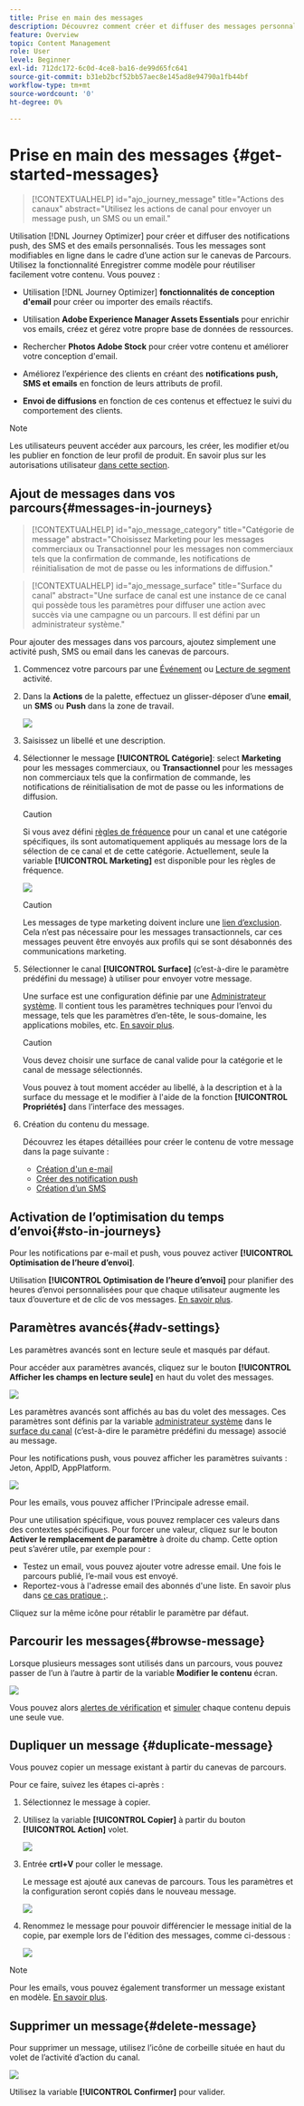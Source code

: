 ```yaml
---
title: Prise en main des messages
description: Découvrez comment créer et diffuser des messages personnalisés dans Journey Optimizer.
feature: Overview
topic: Content Management
role: User
level: Beginner
exl-id: 712dc172-6c0d-4ce8-ba16-de99d65fc641
source-git-commit: b31eb2bcf52bb57aec8e145ad8e94790a1fb44bf
workflow-type: tm+mt
source-wordcount: '0'
ht-degree: 0%

---
```


# Prise en main des messages {#get-started-messages}

>[!CONTEXTUALHELP]
>id="ajo_journey_message"
>title="Actions des canaux"
>abstract="Utilisez les actions de canal pour envoyer un message push, un SMS ou un email."

Utilisation [!DNL Journey Optimizer] pour créer et diffuser des notifications push, des SMS et des emails personnalisés. Tous les messages sont modifiables en ligne dans le cadre d’une action sur le canevas de Parcours.  Utilisez la fonctionnalité Enregistrer comme modèle pour réutiliser facilement votre contenu. Vous pouvez :

* Utilisation [!DNL Journey Optimizer] **fonctionnalités de conception d&#39;email** pour créer ou importer des emails réactifs.

* Utilisation **Adobe Experience Manager Assets Essentials** pour enrichir vos emails, créez et gérez votre propre base de données de ressources.

* Rechercher **Photos Adobe Stock** pour créer votre contenu et améliorer votre conception d&#39;email.

* Améliorez l’expérience des clients en créant des **notifications push, SMS et emails** en fonction de leurs attributs de profil.

* **Envoi de diffusions** en fonction de ces contenus et effectuez le suivi du comportement des clients.

>[!NOTE]
>
>Les utilisateurs peuvent accéder aux parcours, les créer, les modifier et/ou les publier en fonction de leur profil de produit. En savoir plus sur les autorisations utilisateur [dans cette section](../administration/permissions.md).


## Ajout de messages dans vos parcours{#messages-in-journeys}

>[!CONTEXTUALHELP]
>id="ajo_message_category"
>title="Catégorie de message"
>abstract="Choisissez Marketing pour les messages commerciaux ou Transactionnel pour les messages non commerciaux tels que la confirmation de commande, les notifications de réinitialisation de mot de passe ou les informations de diffusion."

>[!CONTEXTUALHELP]
>id="ajo_message_surface"
>title="Surface du canal"
>abstract="Une surface de canal est une instance de ce canal qui possède tous les paramètres pour diffuser une action avec succès via une campagne ou un parcours. Il est défini par un administrateur système."

Pour ajouter des messages dans vos parcours, ajoutez simplement une activité push, SMS ou email dans les canevas de parcours.

1. Commencez votre parcours par une [Événement](../building-journeys/general-events.md) ou [Lecture de segment](../building-journeys/read-segment.md) activité.

1. Dans la **Actions** de la palette, effectuez un glisser-déposer d’une **email**, un **SMS** ou **Push** dans la zone de travail.

   ![](assets/add-a-message.png)

1. Saisissez un libellé et une description.

1. Sélectionner le message **[!UICONTROL Catégorie]**: select **Marketing** pour les messages commerciaux, ou **Transactionnel** pour les messages non commerciaux tels que la confirmation de commande, les notifications de réinitialisation de mot de passe ou les informations de diffusion.

   >[!CAUTION]
   >
   >Si vous avez défini [règles de fréquence](../configuration/frequency-rules.md) pour un canal et une catégorie spécifiques, ils sont automatiquement appliqués au message lors de la sélection de ce canal et de cette catégorie. Actuellement, seule la variable **[!UICONTROL Marketing]** est disponible pour les règles de fréquence.

   ![](assets/inline-message-category.png)

   >[!CAUTION]
   >
   >Les messages de type marketing doivent inclure une [lien d’exclusion](../messages/consent.md#opt-out-management). Cela n’est pas nécessaire pour les messages transactionnels, car ces messages peuvent être envoyés aux profils qui se sont désabonnés des communications marketing.

1. Sélectionner le canal **[!UICONTROL Surface]** (c’est-à-dire le paramètre prédéfini du message) à utiliser pour envoyer votre message.

   Une surface est une configuration définie par une [Administrateur système](../start/path/administrator.md). Il contient tous les paramètres techniques pour l’envoi du message, tels que les paramètres d’en-tête, le sous-domaine, les applications mobiles, etc. [En savoir plus](../configuration/channel-surfaces.md).

   >[!CAUTION]
   >
   >Vous devez choisir une surface de canal valide pour la catégorie et le canal de message sélectionnés.

   Vous pouvez à tout moment accéder au libellé, à la description et à la surface du message et le modifier à l&#39;aide de la fonction **[!UICONTROL Propriétés]** dans l’interface des messages.

1. Création du contenu du message.

   Découvrez les étapes détaillées pour créer le contenu de votre message dans la page suivante :

   * [Création d&#39;un e-mail](create-email.md)
   * [Créer des notification push](create-push.md)
   * [Création dʼun SMS](create-sms.md)

## Activation de l’optimisation du temps d’envoi{#sto-in-journeys}

Pour les notifications par e-mail et push, vous pouvez activer **[!UICONTROL Optimisation de l’heure d’envoi]**.

Utilisation **[!UICONTROL Optimisation de l’heure d’envoi]** pour planifier des heures d’envoi personnalisées pour que chaque utilisateur augmente les taux d’ouverture et de clic de vos messages. [En savoir plus](../messages/send-time-optimization.md).


## Paramètres avancés{#adv-settings}

Les paramètres avancés sont en lecture seule et masqués par défaut.

Pour accéder aux paramètres avancés, cliquez sur le bouton **[!UICONTROL Afficher les champs en lecture seule]** en haut du volet des messages.

![](assets/show-read-only.png)

Les paramètres avancés sont affichés au bas du volet des messages. Ces paramètres sont définis par la variable [administrateur système](../start/path/administrator.md) dans le [surface du canal](../configuration/channel-surfaces.md) (c’est-à-dire le paramètre prédéfini du message) associé au message.

Pour les notifications push, vous pouvez afficher les paramètres suivants : Jeton, AppID, AppPlatform.

![](assets/push-adv-parameters.png)

Pour les emails, vous pouvez afficher l’Principale adresse email.

Pour une utilisation spécifique, vous pouvez remplacer ces valeurs dans des contextes spécifiques. Pour forcer une valeur, cliquez sur le bouton **Activer le remplacement de paramètre** à droite du champ. Cette option peut s’avérer utile, par exemple pour :

* Testez un email, vous pouvez ajouter votre adresse email. Une fois le parcours publié, l’e-mail vous est envoyé. 
* Reportez-vous à l&#39;adresse email des abonnés d&#39;une liste. En savoir plus dans [ce cas pratique ;](../building-journeys/message-to-subscribers-uc.md).

Cliquez sur la même icône pour rétablir le paramètre par défaut.


## Parcourir les messages{#browse-message}

Lorsque plusieurs messages sont utilisés dans un parcours, vous pouvez passer de l’un à l’autre à partir de la variable **Modifier le contenu** écran.

![](assets/inline-messages-multi-content.png)

Vous pouvez alors [alertes de vérification](alerts.md) et [simuler](../design/preview.md) chaque contenu depuis une seule vue.

## Dupliquer un message {#duplicate-message}

Vous pouvez copier un message existant à partir du canevas de parcours.

Pour ce faire, suivez les étapes ci-après :

1. Sélectionnez le message à copier.

1. Utilisez la variable **[!UICONTROL Copier]** à partir du bouton **[!UICONTROL Action]** volet.

   ![](assets/message-duplicate.png)

1. Entrée **crtl+V** pour coller le message.

   Le message est ajouté aux canevas de parcours. Tous les paramètres et la configuration seront copiés dans le nouveau message.

   ![](assets/message-duplicated.png)

1. Renommez le message pour pouvoir différencier le message initial de la copie, par exemple lors de l&#39;édition des messages, comme ci-dessous :

   ![](assets/multi-message.png)


>[!NOTE]
>
>Pour les emails, vous pouvez également transformer un message existant en modèle. [En savoir plus](../design/email-templates.md).

## Supprimer un message{#delete-message}

Pour supprimer un message, utilisez l’icône de corbeille située en haut du volet de l’activité d’action du canal.

![](assets/delete-message.png)

Utilisez la variable **[!UICONTROL Confirmer]** pour valider.
